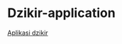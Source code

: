 Dzikir-application
==================


<a href="#">Aplikasi dzikir</a>

<img src="![](https://github.com/eandriyas/Dzikir-application/blob/master/res/drawable-hdpi/img.jpg)" alt="">